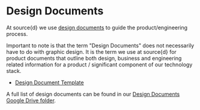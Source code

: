 # Design Documents

At source{d} we use [design documents](../engineering/workflow.md#design-document-1st-iteration) to guide the product/engineering process.

Important to note is that the term "Design Documents" does not necessarily have to do with graphic design. It is the term we use at source{d} for product documents that outline both design, business and engineering related information for a product / significant component of our technology stack.

- [Design Document Template](https://docs.google.com/document/d/1NtbOeUt9mAm3vnseCuEwBvuOI4emSzv0QopvaMYKWU4/)

A full list of design documents can be found in our [Design Documents Google Drive folder](https://drive.google.com/drive/u/0/folders/1sZX_Yuo0swVT3xr5K-2R-6mG_h5ddDDC).
